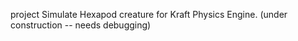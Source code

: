 project Simulate Hexapod creature for Kraft Physics Engine. (under construction -- needs debugging)

